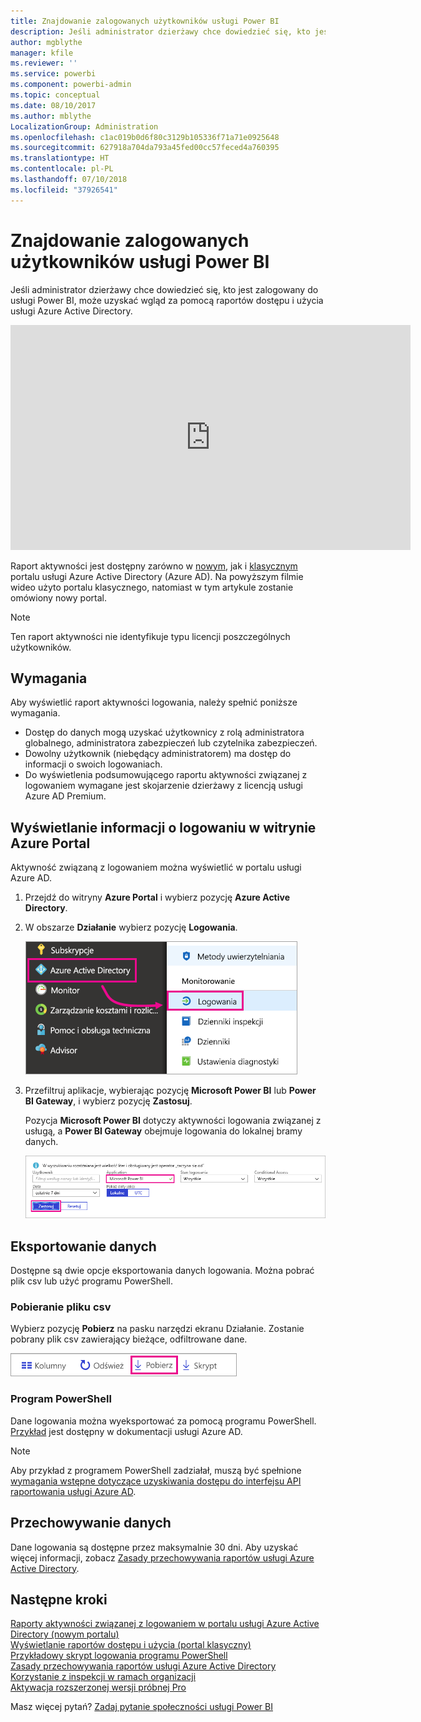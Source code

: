 ```yaml
---
title: Znajdowanie zalogowanych użytkowników usługi Power BI
description: Jeśli administrator dzierżawy chce dowiedzieć się, kto jest zalogowany do usługi Power BI, może uzyskać wgląd za pomocą raportów dostępu i użycia usługi Azure Active Directory.
author: mgblythe
manager: kfile
ms.reviewer: ''
ms.service: powerbi
ms.component: powerbi-admin
ms.topic: conceptual
ms.date: 08/10/2017
ms.author: mblythe
LocalizationGroup: Administration
ms.openlocfilehash: c1ac019b0d6f80c3129b105336f71a71e0925648
ms.sourcegitcommit: 627918a704da793a45fed00cc57feced4a760395
ms.translationtype: HT
ms.contentlocale: pl-PL
ms.lasthandoff: 07/10/2018
ms.locfileid: "37926541"
---
```

# <a name="find-power-bi-users-that-have-signed-in"></a>Znajdowanie zalogowanych użytkowników usługi Power BI
Jeśli administrator dzierżawy chce dowiedzieć się, kto jest zalogowany do usługi Power BI, może uzyskać wgląd za pomocą raportów dostępu i użycia usługi Azure Active Directory.

<iframe width="640" height="360" src="https://www.youtube.com/embed/1AVgh9w9VM8?showinfo=0" frameborder="0" allowfullscreen></iframe>

Raport aktywności jest dostępny zarówno w [nowym](https://docs.microsoft.com/azure/active-directory/active-directory-reporting-activity-sign-ins), jak i [klasycznym](https://docs.microsoft.com/azure/active-directory/active-directory-view-access-usage-reports) portalu usługi Azure Active Directory (Azure AD). Na powyższym filmie wideo użyto portalu klasycznego, natomiast w tym artykule zostanie omówiony nowy portal.

> [!NOTE]
> Ten raport aktywności nie identyfikuje typu licencji poszczególnych użytkowników.

## <a name="requirements"></a>Wymagania
Aby wyświetlić raport aktywności logowania, należy spełnić poniższe wymagania.

* Dostęp do danych mogą uzyskać użytkownicy z rolą administratora globalnego, administratora zabezpieczeń lub czytelnika zabezpieczeń.
* Dowolny użytkownik (niebędący administratorem) ma dostęp do informacji o swoich logowaniach.
* Do wyświetlenia podsumowującego raportu aktywności związanej z logowaniem wymagane jest skojarzenie dzierżawy z licencją usługi Azure AD Premium.

## <a name="using-the-azure-portal-to-view-sign-ins"></a>Wyświetlanie informacji o logowaniu w witrynie Azure Portal
Aktywność związaną z logowaniem można wyświetlić w portalu usługi Azure AD.

1. Przejdź do witryny **Azure Portal** i wybierz pozycję **Azure Active Directory**.
2. W obszarze **Działanie** wybierz pozycję **Logowania**.
   
    ![](media/service-admin-access-usage/azure-portal-sign-ins.png)
3. Przefiltruj aplikacje, wybierając pozycję **Microsoft Power BI** lub **Power BI Gateway**, i wybierz pozycję **Zastosuj**.
   
    Pozycja **Microsoft Power BI** dotyczy aktywności logowania związanej z usługą, a **Power BI Gateway** obejmuje logowania do lokalnej bramy danych.
   
    ![](media/service-admin-access-usage/sign-in-filter.png)

## <a name="export-the-data"></a>Eksportowanie danych
Dostępne są dwie opcje eksportowania danych logowania. Można pobrać plik csv lub użyć programu PowerShell.

### <a name="download-csv"></a>Pobieranie pliku csv
Wybierz pozycję **Pobierz** na pasku narzędzi ekranu Działanie. Zostanie pobrany plik csv zawierający bieżące, odfiltrowane dane.

![](media/service-admin-access-usage/download-sign-in-data-csv.png)

### <a name="powershell"></a>Program PowerShell
Dane logowania można wyeksportować za pomocą programu PowerShell. [Przykład](https://docs.microsoft.com/azure/active-directory/active-directory-reporting-api-sign-in-activity-samples#powershell-script) jest dostępny w dokumentacji usługi Azure AD.

> [!NOTE]
> Aby przykład z programem PowerShell zadziałał, muszą być spełnione [wymagania wstępne dotyczące uzyskiwania dostępu do interfejsu API raportowania usługi Azure AD](https://docs.microsoft.com/azure/active-directory/active-directory-reporting-api-prerequisites).
> 
> 

## <a name="data-retention"></a>Przechowywanie danych
Dane logowania są dostępne przez maksymalnie 30 dni. Aby uzyskać więcej informacji, zobacz [Zasady przechowywania raportów usługi Azure Active Directory](https://docs.microsoft.com/azure/active-directory/active-directory-reporting-retention).

## <a name="next-steps"></a>Następne kroki
[Raporty aktywności związanej z logowaniem w portalu usługi Azure Active Directory (nowym portalu)](https://docs.microsoft.com/azure/active-directory/active-directory-reporting-activity-sign-ins)  
[Wyświetlanie raportów dostępu i użycia (portal klasyczny)](https://docs.microsoft.com/azure/active-directory/active-directory-view-access-usage-reports)  
[Przykładowy skrypt logowania programu PowerShell](https://docs.microsoft.com/azure/active-directory/active-directory-reporting-api-sign-in-activity-samples#powershell-script)  
[Zasady przechowywania raportów usługi Azure Active Directory](https://docs.microsoft.com/azure/active-directory/active-directory-reporting-retention)  
[Korzystanie z inspekcji w ramach organizacji](service-admin-auditing.md)  
[Aktywacja rozszerzonej wersji próbnej Pro](service-extended-pro-trial.md)

Masz więcej pytań? [Zadaj pytanie społeczności usługi Power BI](https://community.powerbi.com/)


